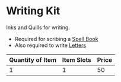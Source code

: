 # Writing Kit

Inks and Quills for writing.

- Required for scribing a [Spell Book](../../../Magic/Spellcasting/Spell%20Learning/Spell%20Book.md)
- Also required to write [Letters](../25%20Coins/Letter%20Kit.md)

| Quantity of Item | Item Slots | Price |
| ---------------- | ---------- | ----- |
| 1                | 1          | 50    |

